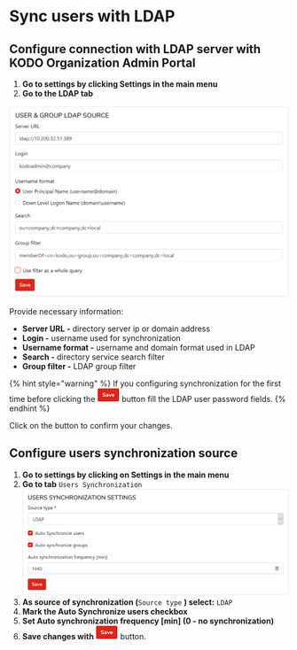 # Sync users with LDAP

## Configure connection with LDAP server with KODO Organization Admin Portal

1. **Go to settings by clicking Settings in the main menu**
2. **Go to the LDAP tab**

![](../../.gitbook/assets/ldapset.png)

Provide necessary information:

* **Server URL -** directory server ip or domain address
* **Login -** username used for synchronization
* **Username format -** username and domain format used in LDAP
* **Search -** directory service search filter
* **Group filter -** LDAP group filter

{% hint style="warning" %}
If you configuring synchronization for the first time before clicking the ![](../../.gitbook/assets/savebuttonsmall.png) button fill the LDAP user password fields.
{% endhint %}

Click on the  button to confirm your changes.

## Configure users synchronization source

1. **Go to settings by clicking on Settings in the main menu**
2. **Go to tab** `Users Synchronization`
![](../../.gitbook/assets/ldapsync.png)
4. **As source of synchronization \(**`Source type` **\) select:** `LDAP`
5. **Mark the Auto Synchronize users checkbox**
6. **Set Auto synchronization frequency [min]  \(0 - no synchronization\)**
7. **Save changes with** ![](../../.gitbook/assets/savebuttonsmall.png) button.

